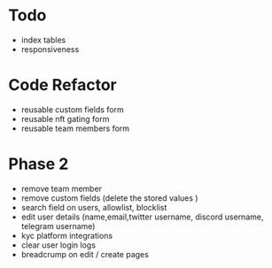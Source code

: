 # Todo

-   index tables
-   responsiveness

# Code Refactor

-   reusable custom fields form
-   reusable nft gating form
-   reusable team members form

# Phase 2

-   remove team member
-   remove custom fields (delete the stored values )
-   search field on users, allowlist, blocklist
-   edit user details (name,email,twitter username, discord username, telegram username)
-   kyc platform integrations
-   clear user login logs
-   breadcrump on edit / create pages
